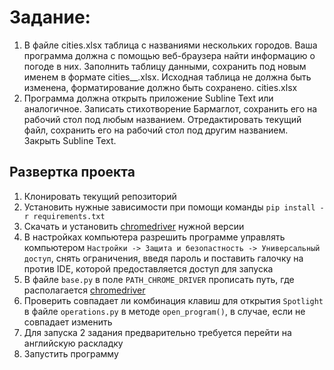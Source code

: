 # Задание:
1.	В файле cities.xlsx таблица с названиями нескольких городов. Ваша программа должна с помощью веб-браузера найти информацию о погоде в них. Заполнить таблицу данными, сохранить под новым именем в формате cities_</date>_</time>.xlsx. Исходная таблица не должна быть изменена, форматирование должно быть сохранено.
cities.xlsx
2.	Программа должна открыть приложение Subline Text или аналогичное. Записать стихотворение Бармаглот, сохранить его на рабочий стол под любым названием. Отредактировать текущий файл, сохранить его на рабочий стол под другим названием. Закрыть Subline Text.

## Развертка проекта
1. Клонировать текущий репозиторий
2. Установить нужные зависимости при помощи команды `pip install -r requirements.txt`
3. Скачать и установить [chromedriver](https://chromedriver.chromium.org) нужной версии
4. В настройках компьютера разрешить программе управлять компьютером `Настройки -> Защита и безопастность -> Универсальный доступ`, снять ограничения, введя пароль и поставить галочку на против IDE, которой предоставляется доступ для запуска
5. В файле `base.py` в поле `PATH_CHROME_DRIVER` прописать путь, где располагается [chromedriver](https://chromedriver.chromium.org)
6. Проверить совпадает ли комбинация клавиш для открытия `Spotlight` в файле  `operations.py` в методе `open_program()`, в случае, если не совпадает изменить
7. Для запуска 2 задания предварительно требуется перейти на английскую раскладку
8. Запустить программу
